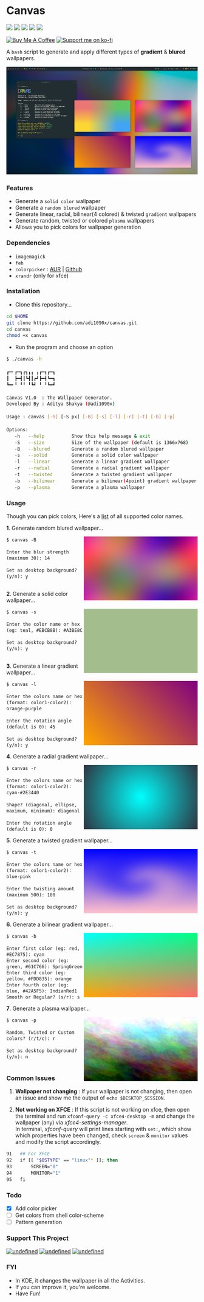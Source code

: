 # Canvas

<p align="left">
  <img src="https://img.shields.io/badge/Maintained%3F-Yes-green?style=for-the-badge">
  <img src="https://img.shields.io/github/license/adi1090x/canvas?style=for-the-badge">
  <img src="https://img.shields.io/github/issues/adi1090x/canvas?color=violet&style=for-the-badge">
  <img src="https://img.shields.io/github/forks/adi1090x/canvas?color=teal&style=for-the-badge">
  <img src="https://img.shields.io/github/stars/adi1090x/canvas?style=for-the-badge">
</p>

<p align="left">
<a href="https://www.buymeacoffee.com/adi1090x"><img src="https://raw.githubusercontent.com/adi1090x/files/master/other/bmac.png" alt="Buy Me A Coffee"></a>
<a href="https://ko-fi.com/adi1090x"><img src="https://raw.githubusercontent.com/adi1090x/files/master/other/kofi.png" alt="Support me on ko-fi"></a>
</p>

A `bash` script to generate and apply different types of **gradient** & **blured** wallpapers.

![main](wallpapers/main.png)

### Features

+ Generate a `solid color` wallpaper
+ Generate a `random blured` wallpaper
+ Generate linear, radial, bilinear(4 colored) & twisted `gradient` wallpapers
+ Generate random, twisted or colored `plasma` wallpapers
+ Allows you to pick colors for wallpaper generation

### Dependencies

+ `imagemagick`
+ `feh`
+ `colorpicker` : [AUR](https://aur.archlinux.org/packages/colorpicker/) | [Github](https://github.com/Jack12816/colorpicker)
+ `xrandr` (only for xfce)

### Installation

+ Clone this repository...
```bash
cd $HOME
git clone https://github.com/adi1090x/canvas.git
cd canvas
chmod +x canvas
```

+ Run the program and choose an option
```bash
$ ./canvas -h

┏━╸┏━┓┏┓╻╻ ╻┏━┓┏━┓
┃  ┣━┫┃┗┫┃┏┛┣━┫┗━┓
┗━╸╹ ╹╹ ╹┗┛ ╹ ╹┗━┛

Canvas V1.0  : The Wallpaper Generator.
Developed By : Aditya Shakya (@adi1090x)
	
Usage : canvas [-h] [-S px] [-B] [-s] [-l] [-r] [-t] [-b] [-p]

Options:
   -h   --help		    Show this help message & exit
   -S   --size		    Size of the wallpaper (default is 1366x768)
   -B   --blured	    Generate a random blured wallpaper
   -s   --solid		    Generate a solid color wallpaper
   -l   --linear	    Generate a linear gradient wallpaper
   -r   --radial	    Generate a radial gradient wallpaper
   -t   --twisted	    Generate a twisted gradient wallpaper
   -b   --bilinear	    Generate a bilinear(4point) gradient wallpaper
   -p   --plasma	    Generate a plasma wallpaper
```

### Usage

Though you can pick colors, Here's a [list](https://imagemagick.org/www/script/color.php) of all supported color names.

**1**. Generate random blured wallpaper...

<img align="right" width="300" src="wallpapers/2.png">

```
$ canvas -B

Enter the blur strength (maximum 30): 14 

Set as desktop background? (y/n): y


```

**2**. Generate a solid color wallpaper...

<img align="right" width="300" src="wallpapers/3.png">

```
$ canvas -s

Enter the color name or hex (eg: teal, #EBCB8B): #A3BE8C

Set as desktop background? (y/n): y


```

**3**. Generate a linear gradient wallpaper...

<img align="right" width="300" src="wallpapers/4.png">

```
$ canvas -l

Enter the colors name or hex (format: color1-color2): orange-purple

Enter the rotation angle (default is 0): 45

Set as desktop background? (y/n): y
```

**4**. Generate a radial gradient wallpaper...

<img align="right" width="300" src="wallpapers/5.png">

```
$ canvas -r

Enter the colors name or hex (format: color1-color2): cyan-#2E3440

Shape? (diagonal, ellipse, maximum, minimum): diagonal 

Enter the rotation angle (default is 0): 0
```

**5**. Generate a twisted gradient wallpaper...

<img align="right" width="300" src="wallpapers/6.png">

```
$ canvas -t

Enter the colors name or hex (format: color1-color2): blue-pink

Enter the twisting amount (maximum 500): 180

Set as desktop background? (y/n): y
```

**6**. Generate a bilinear gradient wallpaper...

<img align="right" width="300" src="wallpapers/7.png">

```
$ canvas -b

Enter first color (eg: red, #EC7875): cyan
Enter second color (eg: green, #61C766): SpringGreen
Enter third color (eg: yellow, #FDD835): orange
Enter fourth color (eg: blue, #42A5F5): IndianRed1
Smooth or Regular? (s/r): s
```

**7**. Generate a plasma wallpaper...

<img align="right" width="300" src="wallpapers/8.png">

```
$ canvas -p

Random, Twisted or Custom colors? (r/t/c): r

Set as desktop background? (y/n): n


```

### Common Issues

1. **Wallpaper not changing** : If your wallpaper is not changing, then open an issue and show me the output of `echo $DESKTOP_SESSION`.

2. **Not working on XFCE** : If this script is not working on xfce, then open the terminal and run `xfconf-query -c xfce4-desktop -m` and change the wallpaper (any) via *xfce4-settings-manager*. <br />
In terminal, *xfconf-query* will print lines starting with `set:`, which show which properties have been changed, check `screen` & `monitor` values and modify the script accordingly.
```bash
91   ## For XFCE
92   if [[ "$OSTYPE" == "linux"* ]]; then
93   	 SCREEN="0"
94       MONITOR="1"
95   fi

```

### Todo

- [x] Add color picker
- [ ] Get colors from shell color-scheme
- [ ] Pattern generation

### Support This Project
<p align="left">
<a href="https://www.paypal.me/adi1090x" target="_blank"><img alt="undefined" src="https://img.shields.io/badge/paypal-adi1090x-blue?style=for-the-badge&logo=paypal"></a>
<a href="https://www.buymeacoffee.com/adi1090x" target="_blank"><img alt="undefined" src="https://img.shields.io/badge/BuyMeAcoffee-adi1090x-orange?style=for-the-badge&logo=buy-me-a-coffee"></a>  
<a href="https://ko-fi.com/adi1090x" target="_blank"><img alt="undefined" src="https://img.shields.io/badge/KoFi-adi1090x-red?style=for-the-badge&logo=ko-fi"></a>  
</p>

### FYI

+ In KDE, it changes the wallpaper in all the Activities.
+ If you can improve it, you're welcome.
+ Have Fun!

